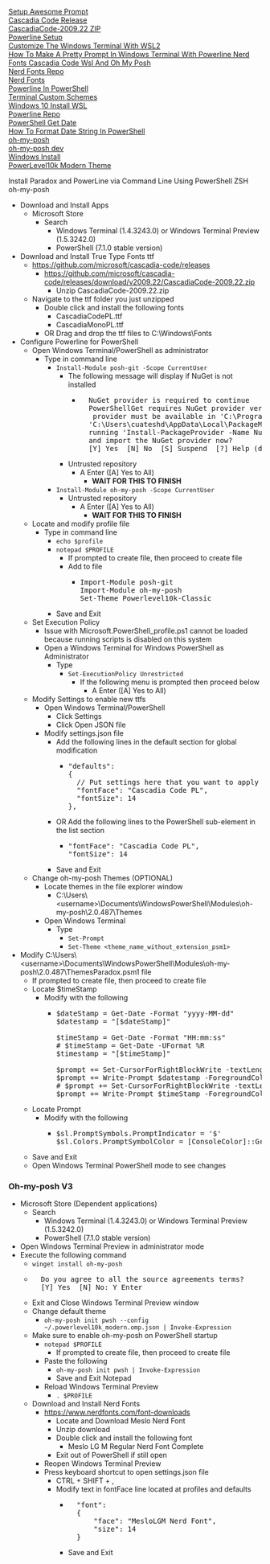 [Setup Awesome Prompt](https://www.youtube.com/watch?v=lu__oGZVT98)<br />
[Cascadia Code Release](https://github.com/microsoft/cascadia-code/releases)<br />
[CascadiaCode-2009.22 ZIP](https://github.com/microsoft/cascadia-code/releases/download/v2009.22/CascadiaCode-2009.22.zip)<br />
[Powerline Setup](https://docs.microsoft.com/en-us/windows/terminal/tutorials/powerline-setup)<br />
[Customize The Windows Terminal With WSL2](https://www.youtube.com/watch?v=oHhiMf_6exY)<br />
[How To Make A Pretty Prompt In Windows Terminal With Powerline Nerd Fonts Cascadia Code Wsl And Oh My Posh](https://www.hanselman.com/blog/how-to-make-a-pretty-prompt-in-windows-terminal-with-powerline-nerd-fonts-cascadia-code-wsl-and-ohmyposh)<br />
[Nerd Fonts Repo](https://github.com/ryanoasis/nerd-fonts/tree/gh-pages)<br />
[Nerd Fonts](https://www.nerdfonts.com/)<br />
[Powerline In PowerShell](https://docs.microsoft.com/en-us/windows/terminal/custom-terminal-gallery/powerline-in-powershell)<br />
[Terminal Custom Schemes](https://docs.microsoft.com/en-us/windows/terminal/custom-terminal-gallery/custom-schemes)<br />
[Windows 10 Install WSL](https://docs.microsoft.com/en-us/windows/wsl/install-win10)<br />
[Powerline Repo](https://github.com/justjanne/powerline-go?WT.mc_id=-blog-scottha)<br />
[PowerShell Get Date](https://docs.microsoft.com/en-us/powershell/module/microsoft.powershell.utility/get-date?view=powershell-7.1)<br />
[How To Format Date String In PowerShell](https://www.tutorialspoint.com/how-to-format-date-string-in-powershell) <br />
[oh-my-posh](https://github.com/JanDeDobbeleer/oh-my-posh)<br />
[oh-my-posh dev](https://ohmyposh.dev/)<br />
[Windows Install](https://ohmyposh.dev/docs/installation/windows)<br />
[PowerLevel10k Modern Theme](https://ohmyposh.dev/docs/themes#powerlevel10k_modern)<br />

Install Paradox and PowerLine via Command Line Using PowerShell ZSH oh-my-posh

* Download and Install Apps
  * Microsoft Store
    * Search
      * Windows Terminal (1.4.3243.0) or Windows Terminal Preview (1.5.3242.0)
      * PowerShell (7.1.0 stable version)
* Download and Install True Type Fonts ttf
  * https://github.com/microsoft/cascadia-code/releases
    * https://github.com/microsoft/cascadia-code/releases/download/v2009.22/CascadiaCode-2009.22.zip
      * Unzip CascadiaCode-2009.22.zip
  * Navigate to the ttf folder you just unzipped
    * Double click and install the following fonts
      * CascadiaCodePL.ttf
      * CascadiaMonoPL.ttf
    * OR Drag and drop the ttf files to C:\Windows\Fonts
* Configure Powerline for PowerShell
  * Open Windows Terminal/PowerShell as administrator
    * Type in command line
      * `Install-Module posh-git -Scope CurrentUser`
        * The following message will display if NuGet is not installed
          * <pre>
              NuGet provider is required to continue
              PowerShellGet requires NuGet provider version '2.8.5.201' or newer to interact with NuGet-based repositories. The NuGet
               provider must be available in 'C:\Program Files\PackageManagement\ProviderAssemblies' or
              'C:\Users\cuateshd\AppData\Local\PackageManagement\ProviderAssemblies'. You can also install the NuGet provider by
              running 'Install-PackageProvider -Name NuGet -MinimumVersion 2.8.5.201 -Force'. Do you want PowerShellGet to install
              and import the NuGet provider now?
              [Y] Yes  [N] No  [S] Suspend  [?] Help (default is "Y"): Y Enter
            </pre>
        * Untrusted repository
          * A Enter ([A] Yes to All)
            * **WAIT FOR THIS TO FINISH**
      * `Install-Module oh-my-posh -Scope CurrentUser`
        * Untrusted repository
          * A Enter ([A] Yes to All)
            * **WAIT FOR THIS TO FINISH**
  * Locate and modify profile file
    * Type in command line
      * `echo $profile`
      * `notepad $PROFILE`
        * If prompted to create file, then proceed to create file
        * Add to file
          * <pre>
            Import-Module posh-git
            Import-Module oh-my-posh
            Set-Theme Powerlevel10k-Classic
            </pre>
      * Save and Exit
  * Set Execution Policy
    * Issue with Microsoft.PowerShell_profile.ps1 cannot be loaded because running scripts is disabled on this system
    * Open a Windows Terminal for Windows PowerShell as Administrator
      * Type
        * `Set-ExecutionPolicy Unrestricted`
          * If the following menu is prompted then proceed below
            * A Enter ([A] Yes to All)
  * Modify Settings to enable new ttfs
    * Open Windows Terminal/PowerShell
      * Click Settings
      * Click Open JSON file
    * Modify settings.json file
      * Add the following lines in the default section for global modification
        * <pre>
          "defaults":
          {
            // Put settings here that you want to apply to all profiles.
            "fontFace": "Cascadia Code PL",
            "fontSize": 14
          },
          </pre>
      * OR Add the following lines to the PowerShell sub-element in the list section
        * <pre>
          "fontFace": "Cascadia Code PL",
          "fontSize": 14
          </pre>
      * Save and Exit
  * Change oh-my-posh Themes (OPTIONAL)
    * Locate themes in the file explorer window
      * C:\Users\\\<username>\Documents\WindowsPowerShell\Modules\oh-my-posh\2.0.487\Themes
    * Open Windows Terminal
      * Type
        * `Set-Prompt`
        * `Set-Theme <theme_name_without_extension_psm1>`
* Modify C:\Users\\\<username>\Documents\WindowsPowerShell\Modules\oh-my-posh\2.0.487\ThemesParadox.psm1 file
  * If prompted to create file, then proceed to create file
  * Locate $timeStamp
    * Modify with the following
      * <pre>
        $dateStamp = Get-Date -Format "yyyy-MM-dd"
        $datestamp = "[$dateStamp]"

        $timeStamp = Get-Date -Format "HH:mm:ss"
        # $timeStamp = Get-Date -UFormat %R
        $timestamp = "[$timeStamp]"

        $prompt += Set-CursorForRightBlockWrite -textLength (($datestamp.Length + $timestamp.Length) + 1)
        $prompt += Write-Prompt $datestamp -ForegroundColor $sl.Colors.PromptForegroundColor
        # $prompt += Set-CursorForRightBlockWrite -textLength ($timestamp.Length + 1)
        $prompt += Write-Prompt $timeStamp -ForegroundColor $sl.Colors.PromptForegroundColor
        </pre>
  * Locate Prompt
    * Modify with the following
      * <pre>
        $sl.PromptSymbols.PromptIndicator = '$'
        $sl.Colors.PromptSymbolColor = [ConsoleColor]::Green
        </pre>
  * Save and Exit
  * Open Windows Terminal PowerShell mode to see changes

### Oh-my-posh V3
* Microsoft Store (Dependent applications)
  * Search
    * Windows Terminal (1.4.3243.0) or Windows Terminal Preview (1.5.3242.0)
    * PowerShell (7.1.0 stable version)
* Open Windows Terminal Preview in administrator mode
* Execute the following command
  * `winget install oh-my-posh`
  * <pre>
      Do you agree to all the source agreements terms?
      [Y] Yes  [N] No: Y Enter
    </pre>
  * Exit and Close Windows Terminal Preview window
  * Change default theme
    * `oh-my-posh init pwsh --config ~/.powerlevel10k_modern.omp.json | Invoke-Expression`
  * Make sure to enable oh-my-posh on PowerShell startup
    * `notepad $PROFILE`
      * If prompted to create file, then proceed to create file
    * Paste the following
      * `oh-my-posh init pwsh | Invoke-Expression`
      * Save and Exit Notepad
    * Reload Windows Terminal Preview
      * `. $PROFILE`
  * Download and Install Nerd Fonts
    * https://www.nerdfonts.com/font-downloads
      * Locate and Download Meslo Nerd Font
      * Unzip download
      * Double click and install the following font
        * Meslo LG M Regular Nerd Font Complete
      * Exit out of PowerShell if still open
    * Reopen Windows Terminal Preview
    * Press keyboard shortcut to open settings.json file
      * CTRL + SHIFT + ,
      * Modify text in fontFace line located at profiles and defaults
        * <pre>
            "font":
            {
                "face": "MesloLGM Nerd Font",
                "size": 14
            }
          </pre>
        * Save and Exit
